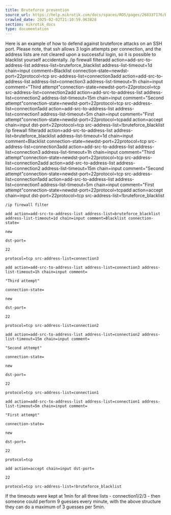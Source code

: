 ```yaml
---
title: Bruteforce prevention
source_url: https://help.mikrotik.com/docs/spaces/ROS/pages/268337176/Bruteforce+prevention,
crawled_date: 2025-02-02T21:10:59.963828
section: mikrotik_docs
type: documentation
---
```


Here is an example of how to defend against bruteforce attacks on an SSH port. Please note, that ssh allows 3 login attempts per connection, and the address lists are not cleared upon a successful login, so it is possible to blacklist yourself accidentally.
/ip firewall filteradd action=add-src-to-address-list address-list=bruteforce_blacklist address-list-timeout=1d chain=input comment=Blacklist connection-state=newdst-port=22protocol=tcp src-address-list=connection3add action=add-src-to-address-list address-list=connection3 address-list-timeout=1h chain=input comment="Third attempt"connection-state=newdst-port=22protocol=tcp src-address-list=connection2add action=add-src-to-address-list address-list=connection2 address-list-timeout=15m chain=input comment="Second attempt"connection-state=newdst-port=22protocol=tcp src-address-list=connection1add action=add-src-to-address-list address-list=connection1 address-list-timeout=5m chain=input comment="First attempt"connection-state=newdst-port=22protocol=tcpadd action=accept chain=input dst-port=22protocol=tcp src-address-list=!bruteforce_blacklist
/ip firewall filteradd action=add-src-to-address-list address-list=bruteforce_blacklist address-list-timeout=1d chain=input comment=Blacklist connection-state=newdst-port=22protocol=tcp src-address-list=connection3add action=add-src-to-address-list address-list=connection3 address-list-timeout=1h chain=input comment="Third attempt"connection-state=newdst-port=22protocol=tcp src-address-list=connection2add action=add-src-to-address-list address-list=connection2 address-list-timeout=15m chain=input comment="Second attempt"connection-state=newdst-port=22protocol=tcp src-address-list=connection1add action=add-src-to-address-list address-list=connection1 address-list-timeout=5m chain=input comment="First attempt"connection-state=newdst-port=22protocol=tcpadd action=accept chain=input dst-port=22protocol=tcp src-address-list=!bruteforce_blacklist
```
/ip firewall filter
```
```
add action=add-src-to-address-list address-list=bruteforce_blacklist address-list-timeout=1d chain=input comment=Blacklist connection-state=
```
```
new
```
```
dst-port=
```
```
22
```
```
protocol=tcp src-address-list=connection3
```
```
add action=add-src-to-address-list address-list=connection3 address-list-timeout=1h chain=input comment=
```
```
"Third attempt"
```
```
connection-state=
```
```
new
```
```
dst-port=
```
```
22
```
```
protocol=tcp src-address-list=connection2
```
```
add action=add-src-to-address-list address-list=connection2 address-list-timeout=15m chain=input comment=
```
```
"Second attempt"
```
```
connection-state=
```
```
new
```
```
dst-port=
```
```
22
```
```
protocol=tcp src-address-list=connection1
```
```
add action=add-src-to-address-list address-list=connection1 address-list-timeout=5m chain=input comment=
```
```
"First attempt"
```
```
connection-state=
```
```
new
```
```
dst-port=
```
```
22
```
```
protocol=tcp
```
```
add action=accept chain=input dst-port=
```
```
22
```
```
protocol=tcp src-address-list=!bruteforce_blacklist
```
If the timeouts were kept at 1min for all three lists - connection1/2/3 - then someone could perform 9 guesses every minute, with the above structure they can do a maximum of 3 guesses per 5min.